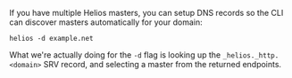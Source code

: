 If you have multiple Helios masters, you can setup DNS records so the CLI can discover masters
automatically for your domain:

    helios -d example.net

What we're actually doing for the `-d` flag is looking up the `_helios._http.<domain>` SRV record,
and selecting a master from the returned endpoints.
